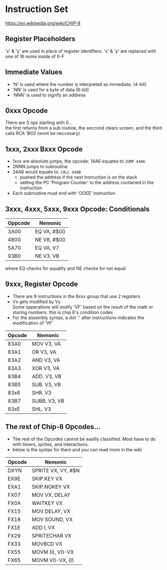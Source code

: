 








# Instruction Set
https://en.wikipedia.org/wiki/CHIP-8


## Register Placeholders
'x' & 'y' are used in place of register identifiers.
'x' & 'y' are replaced with one of 16 nums inside of 0-F

## Immediate Values
* 'N' is used where the number is interpreted as immediate.  (4-bit)
* 'NN' is used for a byte of data (8-bit)
* 'NNN' is used to signify an address

## 0xxx Opcode
There are 3 ops starting with 0... <br>
the first returns from a sub routine, the seccond clears screen, and the third calls RCA 1802 (wont be neccesary)

## 1xxx, 2xxx Bxxx Opcode
* 1xxx are absolute jumps, the opcode: 14A6 equates to `JUMP $4A6`
* 2NNN jumps to subroutine
* 24A8 would equate to: `CALL $4AB`
    * pushed the address if the next instruction is on the stack
    * setting the PC 'Program Counter' to the address contained in the instruction
* Each subroutine must end with 'OOEE' instruction

## 3xxx, 4xxx, 5xxx, 9xxx Opcode: Conditionals
| Oppcode | Nemonic |
|---------|---------|
|3A00 | EQ  VA, #$00|
|4800 | NE  V8, #$00|
|5A70 | EQ  VA, V7  |
|93B0 | NE  V3. VB  |
where EQ checks for equality and NE checks for not equal

## 9xxx, Register Opcode
* There are 9 instructions in the 8xxx group that use 2 registers
* Vx gets modified by Vy <br>
Some opperations will midify 'VF' based on the result of the math or storing numbers. this is chip 8's condition codes <br>
* For the assembly syntax, a dot '.' after instructions indicates the modification of 'VF' <br>

| Opcode | Nemonic |
|--------|---------|    
|83A0 |  MOV   V3, VA|    
|83A1 |  OR    V3, VA|    
|83A2 |  AND   V3, VA|   
|83A3 |  XOR   V3, VA|   
|83B4 |  ADD.  V3, VB|    
|83B5 |  SUB.  V3, VB|    
|83x6 |  SHR.  V3    |
|83B7 |  SUBB. V3, VB|   
|83xE |  SHL.  V3    |

## The rest of Chip-8 Opcodes...
* The rest of the Opcodes cannot be easilly classified. Most have to do with timers, sprites, and interactions.  
* below is the syntax for them and you can read more in the wiki <br>     

| Opcode | Nemonic |
|--------|---------|    
|DXYN    |  SPRITE       VX, VY, #$N |   
|EX9E    |  SKIP.KEY     VX          |
|EXA1    |  SKIP.NOKEY   VX          |
|FX07    |  MOV          VX, DELAY   |
|FX0A    |  WAITKEY      VX          |
|FX15    |  MOV          DELAY, VX   | 
|FX18    |  MOV          SOUND, VX   | 
|FX1E    |  ADD          I, VX       |
|FX29    |  SPRITECHAR   VX          |
|FX33    |  MOVBCD       VX          |
|FX55    |  MOVM         (I), V0-VX  | 
|FX65    |  MOVM         V0-VX, (I)  |

